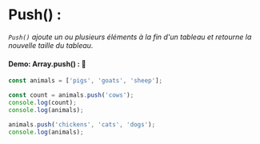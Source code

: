 # Push() :

_`Push()` ajoute un ou plusieurs éléments à la fin d'un tableau et retourne la nouvelle taille du tableau._

#### Demo: Array.push() : :speech_balloon:

````js
const animals = ['pigs', 'goats', 'sheep'];

const count = animals.push('cows');
console.log(count);
console.log(animals);

animals.push('chickens', 'cats', 'dogs');
console.log(animals);
````



